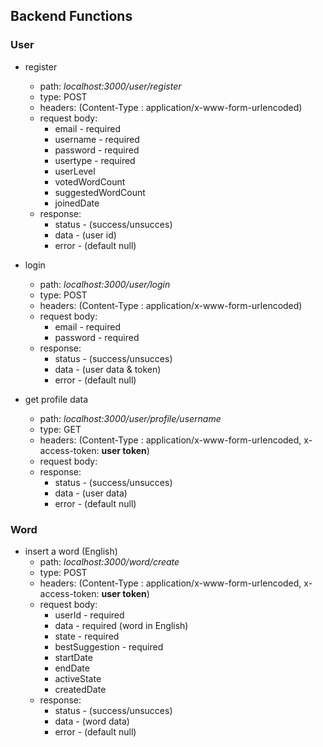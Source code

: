 ## Backend Functions
### User

- register
  - path: *localhost:3000/user/register*
  - type: POST
  - headers: (Content-Type : application/x-www-form-urlencoded)
  - request body:
    - email - required
    - username - required
    - password - required
    - usertype - required
    - userLevel
    - votedWordCount
    - suggestedWordCount
    - joinedDate
  - response:
      - status - (success/unsucces)
      - data - (user id)
      - error - (default null)

- login
  - path: *localhost:3000/user/login*
  - type: POST
  - headers: (Content-Type : application/x-www-form-urlencoded)
  - request body:
    - email - required
    - password - required
  - response:
      - status - (success/unsucces)
      - data - (user data & token)
      - error - (default null)

- get profile data
  - path: *localhost:3000/user/profile/username*
  - type: GET
  - headers: (Content-Type : application/x-www-form-urlencoded, x-access-token: **user token**)
  - request body:
  - response:
      - status - (success/unsucces)
      - data - (user data)
      - error - (default null)

### Word

- insert a word (English)
  - path: *localhost:3000/word/create*
  - type: POST
  - headers: (Content-Type : application/x-www-form-urlencoded, x-access-token: **user token**)
  - request body:
    - userId - required
    - data - required (word in English)
    - state - required
    - bestSuggestion - required
    - startDate
    - endDate
    - activeState
    - createdDate
  - response:
      - status - (success/unsucces)
      - data - (word data)
      - error - (default null)